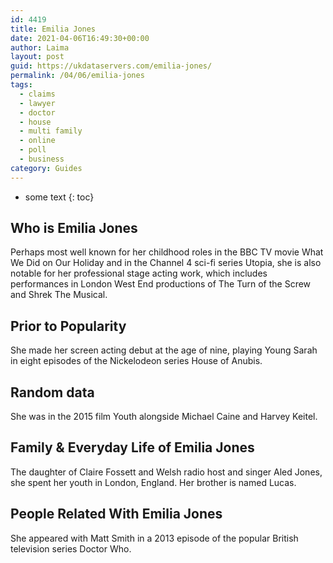 ```yaml
---
id: 4419
title: Emilia Jones
date: 2021-04-06T16:49:30+00:00
author: Laima
layout: post
guid: https://ukdataservers.com/emilia-jones/
permalink: /04/06/emilia-jones
tags:
  - claims
  - lawyer
  - doctor
  - house
  - multi family
  - online
  - poll
  - business
category: Guides
---
```


* some text
{: toc}


## Who is Emilia Jones
                  
                  
                  
Perhaps most well known for her childhood roles in the BBC TV movie What We Did on Our Holiday and in the Channel 4 sci-fi series Utopia, she is also notable for her professional stage acting work, which includes performances in London West End productions of The Turn of the Screw and Shrek The Musical.
                  
              
            
              
            
                
                
                
## Prior to Popularity
                  
                  
                  
She made her screen acting debut at the age of nine, playing Young Sarah in eight episodes of the Nickelodeon series House of Anubis.
                  
              
            
              
            
                
                
                
## Random data
                  
                  
                  
She was in the 2015 film Youth alongside Michael Caine and Harvey Keitel.
                  
              
            
              
            
                
                
                
## Family & Everyday Life of Emilia Jones
                  
                  
                  
The daughter of Claire Fossett and Welsh radio host and singer Aled Jones, she spent her youth in London, England. Her brother is named Lucas.
                  
              
            
              
            
                
                
                
## People Related With Emilia Jones
                  
                  
                  
She appeared with Matt Smith in a 2013 episode of the popular British television series Doctor Who.
                  
              
            
              
            
                
              
            
              
              
            
            
              
            
          
          
          